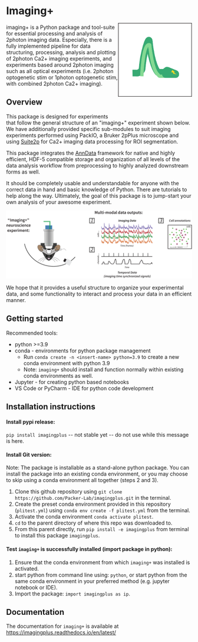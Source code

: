 # Imaging+ <img src="docs/source/files/imagingplus-logo.png" width="200" title="imagingplus logo" alt="a python -x- calcium spike" align="right" vspace = "50">

imaging+ is a Python package and tool-suite for essential processing and analysis of 2photon imaging data. 
Especially, there is a fully implemented pipeline for data structuring, processing, analysis and plotting of 2photon Ca2+ imaging experiments, and experiments based around 2photon imaging such as all optical experiments (i.e. 2photon optogenetic stim or 1photon optogenetic stim, with combined 2photon Ca2+ imaging).

## Overview

This package is designed for experiments that follow the general structure of an "imaging+" experiment shown below. We have additionally provided specific sub-modules to suit imaging experiments performed using PackIO, a Bruker 2pPlus microscope and using [Suite2p](https://suite2p.readthedocs.io/en/latest/) for Ca2+ imaging 
data processing for ROI segmentation.

This package integrates the [AnnData](https://anndata.readthedocs.io) framework for native and highly efficient, HDF-5 compatible storage and organization of all levels of the data analysis workflow from preprocessing to highly analyzed downstream forms as well. 

It should be completely usable and understandable for anyone with the correct data in hand and basic knowledge of Python. 
There are tutorials to help along the way. Ultimately, the goal of this package is to jump-start your own analysis of your awesome experiment. 

<img src="docs/source/files/Typical-experiment-apr-22-2022.png" title="Imaging+ experiment diagram" alt="a typical imaging+ neuroscience experiment">


We hope that it provides a useful structure to organize your experimental data, and some functionality to interact and process your data in an efficient manner. 

## Getting started

Recommended tools:
- python >=3.9
- conda - environments for python package management
  - Run `conda create -n <insert-name> python=3.9` to create a new conda environment with python 3.9
  - Note: `imaging+` should install and function normally within existing conda environments as well. 
- Jupyter - for creating python based notebooks
- VS Code or PyCharm - IDE for python code development

## Installation instructions


#### Install pypi release:
`pip install imagingplus` -- not stable yet -- do not use while this message is here. 

#### Install Git version:
Note: The package is installable as a stand-alone python package. You can install the package into an existing conda environment, or you may choose to skip using a conda environment all together (steps 2 and 3).

1. Clone this github repository using `git clone https://github.com/Packer-Lab/imagingplus.git` in the terminal. 
2. Create the preset conda environment provided in this repository (`plitest.yml`) using `conda env create -f plitest.yml` from the terminal. 
3. Activate the conda environment `conda activate plitest`.
4. `cd` to the parent directory of where this repo was downloaded to.
5. From this parent directly, run `pip install -e imagingplus` from terminal to install this package `imagingplus`.

#### Test `imaging+` is successfully installed (import package in python):
1. Ensure that the conda environment from which `imaging+` was installed is activated.
2. start python from command line using: `python`, or start python from the same conda environment in your preferred method (e.g. jupyter notebook or IDE).
3. Import the package: `import imagingplus as ip`.

## Documentation

The documentation for `imaging+` is available at https://imagingplus.readthedocs.io/en/latest/ 


